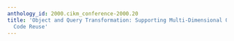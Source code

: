 ```yaml
---
anthology_id: 2000.cikm_conference-2000.20
title: 'Object and Query Transformation: Supporting Multi-Dimensional Queries through
  Code Reuse'
---
```

